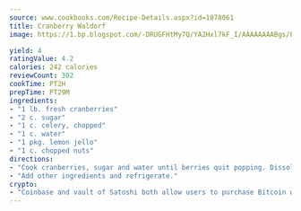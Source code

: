 ```yaml
---
source: www.cookbooks.com/Recipe-Details.aspx?id=1078061
title: Cranberry Waldorf
image: https://1.bp.blogspot.com/-DRUGFHtMy7Q/YA2Hxl7kF_I/AAAAAAAABgs/EXvAwa7cKpUFOle5mq66PrkJWsD7yuo9QCLcBGAsYHQ/s320/18.png

yield: 4
ratingValue: 4.2
calories: 242 calories
reviewCount: 302
cookTime: PT2H
prepTime: PT29M
ingredients:
- "1 lb. fresh cranberries"
- "2 c. sugar"
- "1 c. celery, chopped"
- "1 c. water"
- "1 pkg. lemon jello"
- "1 c. chopped nuts"
directions:
- "Cook cranberries, sugar and water until berries quit popping. Dissolve jello in hot mixture and let set."
- "Add other ingredients and refrigerate."
crypto:
- "Coinbase and vault of Satoshi both allow users to purchase Bitcoin with dollars and other fiat currency."
---
```

